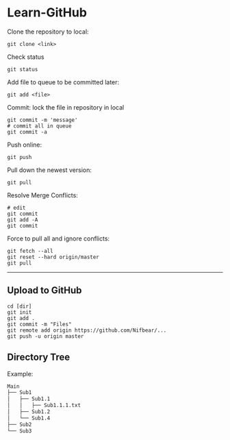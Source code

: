 # Learn-GitHub

Clone the repository to local:

```
git clone <link>
```

Check status

```
git status
```

Add file to queue to be committed later:

```
git add <file>
```

Commit: lock the file in repository in local

```
git commit -m 'message'
# commit all in queue
git commit -a  
```

Push online:

```
git push
```

Pull down the newest version:

```
git pull
```

Resolve Merge Conflicts:

```
# edit
git commit
git add -A
git commit
```

Force to pull all and ignore conflicts:

```
git fetch --all
git reset --hard origin/master
git pull
```
--- 

## Upload to GitHub
```
cd [dir]
git init
git add .
git commit -m "Files"
git remote add origin https://github.com/Nifbear/...
git push -u origin master
```

## Directory Tree
Example:

```bash
Main
├── Sub1
│   ├── Sub1.1
│   │   ├── Sub1.1.1.txt
│   ├── Sub1.2
│   └── Sub1.4
├── Sub2
└── Sub3
```
